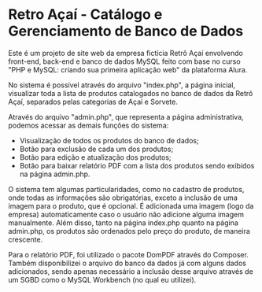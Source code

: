 # Retro Açaí - Catálogo e Gerenciamento de Banco de Dados

Este é um projeto de site web da empresa fictícia Retrô Açaí envolvendo front-end, back-end e banco de dados MySQL feito com base no curso "PHP e MySQL: criando sua primeira aplicação web" da plataforma Alura. 

No sistema é possível através do arquivo "index.php", a página inicial, visualizar toda a lista de produtos catalogados no banco de dados da Retrô Açaí, separados pelas categorias de Açaí e Sorvete.

Através do arquivo "admin.php", que representa a página administrativa, podemos acessar as demais funções do sistema:
- Visualização de todos os produtos do banco de dados;
- Botão para exclusão de cada um dos produtos;
- Botão para edição e atualização dos produtos;
- Botão para baixar relatório PDF com a lista dos produtos sendo exibidos na página admin.php.

O sistema tem algumas particularidades, como no cadastro de produtos, onde todas as informações são obrigatórias, exceto a inclusão de uma imagem para o produto, que é opcional. É adicionada uma imagem (logo da empresa) automaticamente caso o usuário não adicione alguma imagem manualmente. Além disso, tanto na página index.php quanto na página admin.php, os produtos são ordenados pelo preço do produto, de maneira crescente.

Para o relatório PDF, foi utilizado o pacote DomPDF através do Composer. Também disponibilizei o arquivo do banco da dados já com alguns dados adicionados, sendo apenas necessário a inclusão desse arquivo através de um SGBD como o MySQL Workbench (no qual eu utilizei).